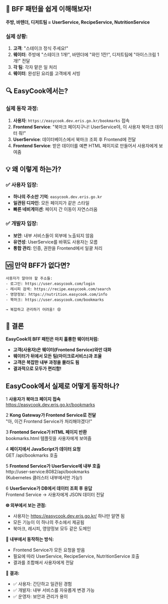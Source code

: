 ## 🤔 **BFF 패턴을 쉽게 이해해보자!**

**주방, 바텐더, 디저트팀 = UserService, RecipeService, NutritionService**
### **실제 상황:**

1. **고객**: "스테이크 정식 주세요!"
2. **웨이터**: 주방에 "스테이크 1개!", 바텐더에 "와인 1잔!", 디저트팀에 "아이스크림 1개!" 전달
3. **각 팀**: 각자 맡은 일 처리
4. **웨이터**: 완성된 요리를 고객에게 서빙

## 🔍 **EasyCook에서는?**

### **실제 동작 과정:**

1. **사용자**: `https://easycook.dev.eris.go.kr/bookmarks` 접속
2. **Frontend Service**: "북마크 페이지구나! UserService야, 이 사용자 북마크 데이터 줘!"
3. **UserService**: 데이터베이스에서 북마크 조회 후 Frontend에 전달
4. **Frontend Service**: 받은 데이터를 예쁜 HTML 페이지로 만들어서 사용자에게 보여줌

## 💡 **왜 이렇게 하는가?**

### **✅ 사용자 입장:**

- **하나의 주소만 기억**: `easycook.dev.eris.go.kr`
- **일관된 디자인**: 모든 페이지가 같은 스타일
- **빠른 네비게이션**: 페이지 간 이동이 자연스러움

### **✅ 개발자 입장:**

- **보안**: 내부 서비스들이 외부에 노출되지 않음
- **유연성**: UserService를 바꿔도 사용자는 모름
- **통합 관리**: 인증, 권한을 Frontend에서 일괄 처리

## 🆚 **만약 BFF가 없다면?**

```
사용자가 알아야 할 주소들:
- 로그인: https://user.easycook.com/login
- 레시피 검색: https://recipe.easycook.com/search  
- 영양정보: https://nutrition.easycook.com/info
- 북마크: https://user.easycook.com/bookmarks

→ 복잡하고 관리하기 어려움! 😵
```

## 🎉 **결론**

**EasyCook의 BFF 패턴은 마치 훌륭한 웨이터처럼:**

- **고객(사용자)은 웨이터(Frontend Service)와만 대화**
- **웨이터가 뒤에서 모든 팀(마이크로서비스)과 조율**
- **고객은 복잡한 내부 과정을 몰라도 됨**
- **결과적으로 모두가 편리함!**

## EasyCook에서 실제로 어떻게 동작하나?

1 **사용자가 북마크 페이지 접속**  
https://easycook.dev.eris.go.kr/bookmarks

2 **Kong Gateway가 Frontend Service로 전달**  
"아, 이건 Frontend Service가 처리해야겠다!"

3 **Frontend Service가 HTML 페이지 반환**  
bookmarks.html 템플릿을 사용자에게 보여줌

4 **페이지에서 JavaScript가 데이터 요청**  
GET /api/bookmarks 호출

5 **Frontend Service가 UserService에 내부 호출**  
http://user-service:8082/api/bookmarks  
(Kubernetes 클러스터 내부에서만 가능!)

6 **UserService가 DB에서 데이터 조회 후 응답**  
Frontend Service → 사용자에게 JSON 데이터 전달

**🌐 외부에서 보는 관점:**
- 사용자는 https://easycook.dev.eris.go.kr/ 하나만 알면 됨
- 모든 기능이 이 하나의 주소에서 제공됨
- 북마크, 레시피, 영양정보 모두 같은 도메인

**🔧 내부에서 동작하는 방식:**
- Frontend Service가 모든 요청을 받음
- 필요에 따라 UserService, RecipeService, NutritionService 호출
- 결과를 조합해서 사용자에게 전달

**🎉 결과:**
- ✅ 사용자: 간단하고 일관된 경험
- ✅ 개발자: 내부 서비스를 자유롭게 변경 가능
- ✅ 운영자: 보안과 관리가 용이